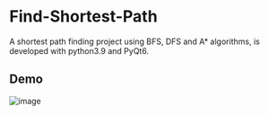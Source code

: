 # Find-Shortest-Path
A shortest path finding project using BFS, DFS and A* algorithms, is developed with python3.9 and PyQt6.

## Demo
![image](https://user-images.githubusercontent.com/79447496/166188657-e034fb59-d008-4c51-831b-6bce4168dba8.png)
